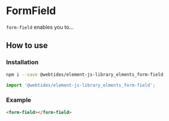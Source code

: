 # FormField

`form-field` enables you to...

## How to use

### Installation

```sh
npm i --save @webtides/element-js-library_elments_form-field
```

```js
import '@webtides/element-js-library_elments_form-field';
```

### Example

```html
<form-field></form-field>
```
